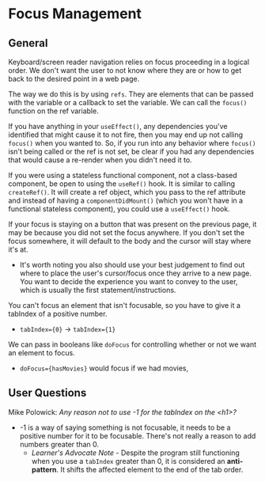 # Focus Management

## General

Keyboard/screen reader navigation relies on focus proceeding in a logical order. We don't want the user to not know where they are or how to get back to the desired point in a web page.

The way we do this is by using `refs`. They are elements that can be passed with the variable or a callback to set the variable. We can call the `focus()` function on the ref variable.

If you have anything in your `useEffect()`, any dependencies you've identified that might cause it to not fire, then you may end up not calling `focus()` when you wanted to. So, if you run into any behavior where `focus()` isn't being called or the ref is not set, be clear if you had any dependencies that would cause a re-render when you didn't need it to.

If you were using a stateless functional component, not a class-based component, be open to using the `useRef()` hook. It is similar to calling `createRef()`. It will create a ref object, which you pass to the ref attribute and instead of having a `componentDidMount()` (which you won't have in a functional stateless component), you could use a `useEffect()` hook.

If your focus is staying on a button that was present on the previous page, it may be because you did not set the focus anywhere. If you don't set the focus somewhere, it will default to the body and the cursor will stay where it's at.
- It's worth noting you also should use your best judgement to find out where to place the user's cursor/focus once they arrive to a new page. You want to decide the experience you want to convey to the user, which is usually the first statement/instructions.

You can't focus an element that isn't focusable, so you have to give it a tabIndex of a positive number.
- `tabIndex={0}` -> `tabIndex={1}`

We can pass in booleans like `doFocus` for controlling whether or not we want an element to focus.
- `doFocus={hasMovies}` would focus if we had movies,

## User Questions

Mike Polowick: *Any reason not to use -1 for the tabIndex on the \<h1>?*
- -1 is a way of saying something is not focusable, it needs to be a positive number for it to be focusable. There's not really a reason to add numbers greater than 0.
  - _Learner's Advocate Note_ - Despite the program still functioning when you use a `tabIndex` greater than 0, it is considered an **anti-pattern**. It shifts the affected element to the end of the tab order.
